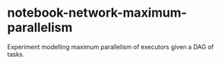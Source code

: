 # notebook-network-maximum-parallelism
Experiment modelling maximum parallelism of executors given a DAG of tasks.
